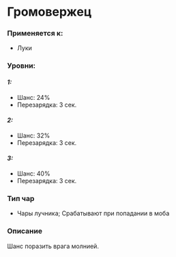 # Громовержец

### Применяется к:

* Луки

### Уровни:&#x20;

#### _1:_

* &#x20;Шанс: 24%
* &#x20;Перезарядка: 3 сек.

#### _2:_

* &#x20;Шанс: 32%
* &#x20;Перезарядка: 3 сек.

#### _3:_

* &#x20;Шанс: 40%
* &#x20;Перезарядка: 3 сек.

### Тип чар

* Чары лучника; Срабатывают при попадании в моба

### Описание

Шанс поразить врага молнией.
